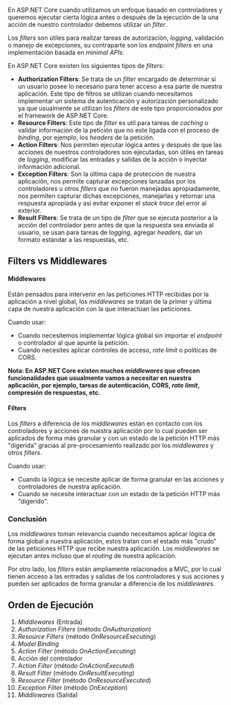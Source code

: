 En ASP.NET Core cuando utilizamos un enfoque basado en controladores y queremos ejecutar cierta lógica antes o después de la ejecución de la una acción de nuestro controlador debemos utilizar un *filter*.

Los *filters* son útiles para realizar tareas de autorización, *logging*, validación o manejo de excepciones, su contraparte son los *endpoint filters* en una implementación basada en *minimal APIs*.

En ASP.NET Core existen los siguientes tipos de *filters*:

- **Authorization Filters**: Se trata de un *filter* encargado de determinar si un usuario posee lo necesario para tener acceso a esa parte de nuestra aplicación. Este tipo de filtros se utilizan cuando necesitamos implementar un sistema de autenticación y autorización personalizado ya que usualmente se utilizan los *filters* de este tipo proporcionados por el framework de ASP.NET Core.
- **Resource Filters**: Este tipo de *filter* es util para tareas de *caching* o validar información de la petición que no este ligada con el proceso de *binding*, por ejemplo, los *headers* de la petición.
- **Action Filters**: Nos permiten ejecutar lógica antes y después de que las acciones de nuestros controladores son ejecutadas, son útiles en tareas de *logging*, modificar las entradas y salidas de la acción o inyectar información adicional.
- **Exception Filters**: Son la última capa de protección de nuestra aplicación, nos permite capturar excepciones lanzadas por los controladores u otros *filters* que no fueron manejadas apropiadamente, nos permiten capturar dichas excepciones, manejarlas y retornar una respuesta apropiada y así evitar exponer el *stack trace* del error al exterior.
- **Result Filters**: Se trata de un tipo de *filter* que se ejecuta posterior a la acción del controlador pero antes de que la respuesta sea enviada al usuario, se usan para tareas de *logging*, agregar *headers*, dar un formato estándar a las respuestas, etc.
## Filters vs Middlewares
#### Middlewares

Están pensados para intervenir en las peticiones HTTP recibidas por la aplicación a nivel global, los *middlewares* se tratan de la primer y última capa de nuestra aplicación con la que interactúan las peticiones.

Cuando usar:

- Cuando necesitemos implementar lógica global sin importar el *endpoint* o controlador al que apunte la petición.
- Cuando necesites aplicar controles de acceso, *rate limit* o políticas de CORS.

**Nota: En ASP.NET Core existen muchos *middlewares* que ofrecen funcionalidades que usualmente vamos a necesitar en nuestra aplicación, por ejemplo, tareas de autenticación, CORS, *rate limit*, compresión de respuestas, etc.**
#### Filters

Los *filters* a diferencia de los *middlewares* están en contacto con los controladores y acciones de nuestra aplicación por lo cual pueden ser aplicados de forma más granular y con un estado de la petición HTTP más "digerida" gracias al pre-procesamiento realizado por los *middlewares* y otros *filters*.

Cuando usar:

- Cuando la lógica se necesite aplicar de forma granular en las acciones y controladores de nuestra aplicación.
- Cuando se necesite interactuar con un estado de la petición HTTP más "digerido".
### Conclusión

Los *middlewares* toman relevancia cuando necesitamos aplicar lógica de forma global a nuestra aplicación, estos tratan con el estado más "crudo" de las peticiones HTTP que recibe nuestra aplicación. Los *middlewares* se ejecutan antes incluso que el *routing* de nuestra aplicación.

Por otro lado, los *filters* están ampliamente relacionados a MVC, por lo cual tienen acceso a las entradas y salidas de los controladores y sus acciones y pueden ser aplicados de forma granular a diferencia de los *middlewares*.
## Orden de Ejecución

1. *Middlewares* (Entrada)
2. *Authorization Filters* (método *OnAuthorization*)
3. *Resource Filters* (método *OnResourceExecuting*)
4. *Model Binding*
5. *Action Filter* (método *OnActionExecuting*)
6. Acción del controlador
7. *Action Filter* (método *OnActionExecuted*)
8. *Result Filter* (método *OnResultExecuting*)
9. *Resource Filter* (método *OnResourceExecuted*)
10. *Exception Filter* (método *OnException*)
11. *Middlewares* (Salida)